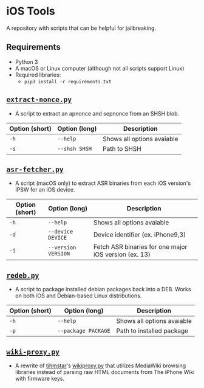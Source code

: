 # iOS Tools
A repository with scripts that can be helpful for jailbreaking.

## Requirements
- Python 3
- A macOS or Linux computer (although not all scripts support Linux)
- Required libraries:
    - `pip3 install -r requirements.txt`

## [`extract-nonce.py`](https://github.com/marijuanARM/ios-tools/blob/master/extract-nonce.py)
- A script to extract an apnonce and sepnonce from an SHSH blob.

| Option (short) | Option (long) | Description |
|----------------|---------------|-------------|
| `-h` | `--help` | Shows all options avaiable |
| `-s` | `--shsh SHSH` | Path to SHSH |

## [`asr-fetcher.py`](https://github.com/marijuanARM/ios-tools/blob/master/asr-fetcher.py)
- A script (macOS only) to extract ASR binaries from each iOS version's IPSW for an iOS device.

| Option (short) | Option (long) | Description |
|----------------|---------------|-------------|
| `-h` | `--help` | Shows all options avaiable |
| `-d` | `--device DEVICE` | Device identifier (ex. iPhone9,3) |
| `-i` | `--version VERSION` | Fetch ASR binaries for one major iOS version (ex. 13) |

## [`redeb.py`](https://github.com/marijuanARM/ios-tools/blob/master/redeb.py)
- A script to package installed debian packages back into a DEB. Works on both iOS and Debian-based Linux distributions.

| Option (short) | Option (long) | Description |
|----------------|---------------|-------------|
| `-h` | `--help` | Shows all options avaiable |
| `-p` | `--package PACKAGE` | Path to installed package |

## [`wiki-proxy.py`](https://github.com/marijuanARM/ios-tools/blob/master/redeb.py)
- A rewrite of [tihmstar](https://twitter.com/tihmstar)'s [wikiproxy.py](https://github.com/tihmstar/libipatcher/blob/master/wikiproxy.py) that utilizes MediaWiki browsing libraries instead of parsing raw HTML documents from The iPhone Wiki with firmware keys.